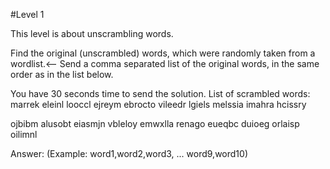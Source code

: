 #Level 1

This level is about unscrambling words.

Find the original (unscrambled) words, which were randomly taken from a wordlist.<--
Send a comma separated list of the original words, in the same order as in the list below.


You have 30 seconds time to send the solution.
List of scrambled words:
marrek
eleinl
looccl
ejreym
ebrocto
vileedr
lgiels
melssia
imahra
hcissry

ojbibm
alusobt
eiasmjn
vbleloy
emwxlla
renago
eueqbc
duioeg
orlaisp
oilimnl


Answer:            (Example:   word1,word2,word3, ... word9,word10)
